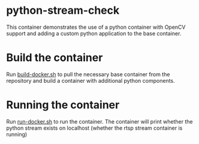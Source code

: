# python-stream-check

This container demonstrates the use of a python container with OpenCV support and adding a custom
python application to the base container.

# Build the container
Run [build-docker.sh](build-docker.sh) to pull the necessary base container from the repository and
build a container with additional python components.


# Running the container

Run [run-docker.sh](run-docker.sh) to run the container.  The container will print whether the python
stream exists on localhost (whether the rtsp stream container is running)

